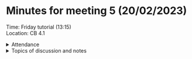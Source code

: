 # Minutes for meeting 5 (20/02/2023)
Time: Friday tutorial (13:15) <br>
Location: CB 4.1

<details><summary>Attendance</summary><p>
  
  - Alexander Agafonov	
  - Thomas Canning	
  - Artiom	Casian	
  - ~Arthur	Chen~
  - Alex	Clarke	
  - Harry Crane

</p></details>

<details><summary>Topics of discussion and notes</summary><p>
  
  - Discussion of what everyone will do in the first sprint <br>
    Thomas - Login/signup GUI and Menu GUI
    Harry - Backend for account information
    (INSERT HERE WHAT YOU ARE DOING)
  
  - Explanation of how the code is organised <br>
    Main is the entry point of the program which creates an instance of MainFrame. MainFrame extends JFrame, and when the program is run an instance of StartPage(which extends JPanel) is added to the frame. StartPage switches between the various classes that extend JPanel to provide a GUI for logging in and creating an account. After the user logs in, MainFrame removes StartPage and adds MainPage which is the GUI for the main program. MainPage initially adds an instance of Menu where the user is able to go to any of the pages of the app (Food, Exercise, Sleep). When the user presses at button in Menu, MainPage removes the panel it is displaying and adds the newly selected panel.
  
  - Design initial program <br>
An initial design of the program to be implemented in Sprint 1 has been created as a powerpoint in ProjectInformation

  
</p></details>


